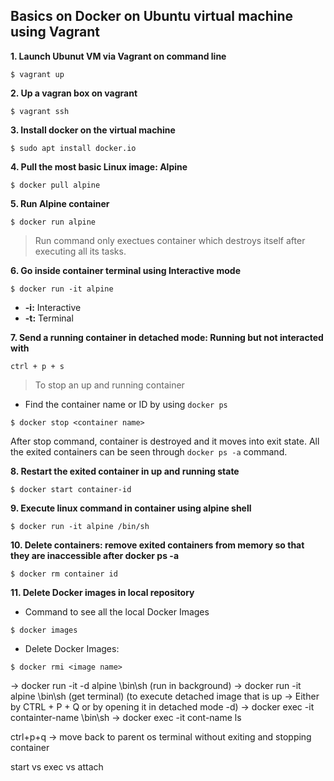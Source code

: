 ## Basics on Docker on Ubuntu virtual machine using Vagrant

**1. Launch Ubunut VM via Vagrant on command line**

```
$ vagrant up
```

**2. Up a vagran box on vagrant**
```
$ vagrant ssh
```
**3. Install docker on the virtual machine**
```
$ sudo apt install docker.io
```
**4. Pull the most basic Linux image: Alpine**
```
$ docker pull alpine
```

**5. Run Alpine container**
```
$ docker run alpine
```

> Run command only exectues container which destroys itself after executing all its tasks.

**6. Go inside container terminal using Interactive mode**

```
$ docker run -it alpine 
```
* **-i:** Interactive
* **-t:** Terminal

**7. Send a running container in detached mode: Running but not interacted with**

`ctrl + p + s` 

> To stop an up and running container  

* Find the container name or ID by using `docker ps`
```
$ docker stop <container name>
```

After stop command, container is destroyed and it moves into exit state.
All the exited containers can be seen through `docker ps -a` command.

**8. Restart the exited container in up and running state**
```
$ docker start container-id 
```
**9. Execute linux command in container using alpine shell**

```
$ docker run -it alpine /bin/sh
```

**10. Delete containers: remove exited containers from memory so that they are inaccessible after docker ps -a**

```
$ docker rm container id
```

**11. Delete Docker images in local repository**

* Command to see all the local Docker Images
```
$ docker images
```

* Delete Docker Images:
```
$ docker rmi <image name>
```
-> docker run -it -d alpine \bin\sh (run in background)
-> docker run -it alpine \bin\sh (get terminal)
(to execute detached image that is up -> Either by CTRL + P + Q or by opening it in detached mode -d)
-> docker exec -it containter-name \bin\sh
-> docker exec -it cont-name ls

ctrl+p+q -> move back to parent os terminal without exiting and stopping container

start vs exec vs attach
